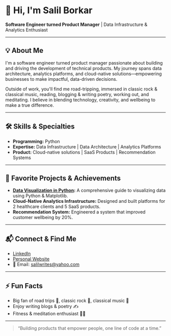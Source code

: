 # 👋 Hi, I'm Salil Borkar

**Software Engineer turned Product Manager** | Data Infrastructure & Analytics Enthusiast

---

## 💡 About Me

I'm a software engineer turned product manager passionate about building and driving the development of technical products. My journey spans data architecture, analytics platforms, and cloud-native solutions—empowering businesses to make impactful, data-driven decisions.

Outside of work, you'll find me road-tripping, immersed in classic rock & classical music, reading, blogging & writing poetry, working out, and meditating. I believe in blending technology, creativity, and wellbeing to make a true difference.

---

## 🛠️ Skills & Specialties

- **Programming:** Python
- **Expertise:** Data Infrastructure | Data Architecture | Analytics Platforms
- **Product:** Cloud-native solutions | SaaS Products | Recommendation Systems

---

## 🚀 Favorite Projects & Achievements

- **[Data Visualization in Python](https://github.com/salilborkar/Data-Visualization-in-Python):** A comprehensive guide to visualizing data using Python & Matplotlib.
- **Cloud-Native Analytics Infrastructure:** Designed and built platforms for 2 healthcare clients and 5 SaaS products.
- **Recommendation System:** Engineered a system that improved customer wellbeing by 20%.

---

## 📬 Connect & Find Me

- [LinkedIn](https://linkedin.com/in/salilborkar)
- [Personal Website](https://salilborkar.github.io)
- 📧 Email: salilwrites@yahoo.com

---

## ⚡ Fun Facts

- Big fan of road trips 🚗, classic rock 🎸, classical music 🎼
- Enjoy writing blogs & poetry ✍️
- Fitness & meditation enthusiast 🧘‍♂️

---

> “Building products that empower people, one line of code at a time.”
